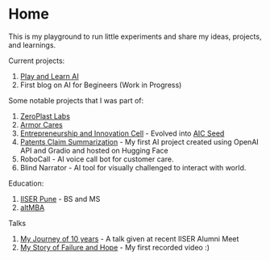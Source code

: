 # Home
This is my playground to run little experiments and share my ideas, projects, and learnings.

Current projects:
1. [Play and Learn AI](https://aditya-kabra.github.io/PLAI/)
2. First blog on AI for Begineers (Work in Progress)

Some notable projects that I was part of:
1. [ZeroPlast Labs](https://www.zeroplastlabs.com/)
2. [Armor Cares](https://adityakabra47.wixsite.com/armorcare)
3. [Entrepreneurship and Innovation Cell](https://eiciiserpune.wordpress.com/) - Evolved into [AIC Seed](https://seedforstartup.in/)
4. [Patents Claim Summarization](https://huggingface.co/spaces/adityakabra/Patent-AI-V1) - My first AI project created using OpenAI API and Gradio and hosted on Hugging Face
5. RoboCall - AI voice call bot for customer care.
6. Blind Narrator - AI tool for visually challenged to interact with world. 

Education:
1. [IISER Pune](https://www.iiserpune.ac.in/) - BS and MS
2. [altMBA](https://altmba.com/)

Talks
1. [My Journey of 10 years](https://www.youtube.com/live/rHtG5lr45Js?si=xI0bNMh399q5q11C&t=4639) - A talk given at recent IISER Alumni Meet
2. [My Story of Failure and Hope](https://vimeo.com/801135649) - My first recorded video :)
